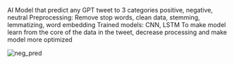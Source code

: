 AI Model that predict any GPT tweet to 3 categories positive, negative, neutral
Preprocessing: Remove stop words, clean data, stemming, lemmatizing, word embedding
Trained models: CNN, LSTM
To make model learn from the core of the data in the tweet, decrease processing and make model more optimized

![neg_pred](https://github.com/AhmedGamal-29/Machine-Learning/assets/101002059/9fa47611-1613-407e-891f-054080b7473c)
